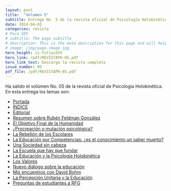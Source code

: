 ```yaml
---
layout: post
title:  "Volumen 5"
subtitle: Entrega No. 5 de la revista oficial de Psicología Holokinética
date: 2024-04-01
categories: revista
# Para SEO
# subtitle: The page subtitle
# description: This is the meta description for this page and will help it appear in search engines
# image: /img/page-image.jpg
hero_height: is-fullwidth
hero_link: /pdf/REVISTAPH-05.pdf
hero_link_text: Descarga la revista completa
issue_number: 05
pdf_file: /pdf/REVISTAPH-05.pdf
---
```


Ha salido el volúmen No. 05 de la revista oficial de Psicología Holokinética. 
En esta entrega los temas son:


- [Portada](/pdf/REVISTAPH-05.pdf#page=1)
- [ÍNDICE](/pdf/REVISTAPH-05.pdf#page=3)
- [Editorial](/pdf/REVISTAPH-05.pdf#page=4)
- [Resumen sobre Rubén Feldman González](/pdf/REVISTAPH-05.pdf#page=5)
- [El Objetivo Final de la Humanidad](/pdf/REVISTAPH-05.pdf#page=7)
- [¿Procreación o mutación psicológica?](/pdf/REVISTAPH-05.pdf#page=9)
- [La Rebelión de los Escolares](/pdf/REVISTAPH-05.pdf#page=14)
- [La Educación por Competencias: ¿es el conocimiento un saber muerto?](/pdf/REVISTAPH-05.pdf#page=18)
- [Una Sociedad sin cabeza](/pdf/REVISTAPH-05.pdf#page=21)
- [La Escuela que hay que fundar](/pdf/REVISTAPH-05.pdf#page=22)
- [La Educación y la Psicología Holokinética](/pdf/REVISTAPH-05.pdf#page=25)
- [Los Valores](/pdf/REVISTAPH-05.pdf#page=26)
- [Nuevo diálogo sobre la educación](/pdf/REVISTAPH-05.pdf#page=27)
- [Mis encuentros con David Bohm](/pdf/REVISTAPH-05.pdf#page=33)
- [La Percepción Unitaria y la Educación](/pdf/REVISTAPH-05.pdf#page=36)
- [Preguntas de estudiantes a RFG](/pdf/REVISTAPH-05.pdf#page=41)
